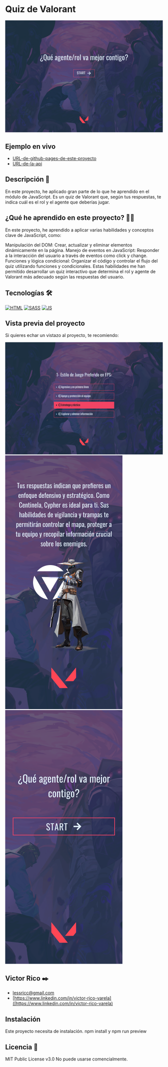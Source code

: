# Quiz de Valorant

![Imagen del proyecto](https://raw.githubusercontent.com/VictorRicoV/proyecto-final/main/src/assets/design-valorant/Design-desktop.png)

## Ejemplo en vivo

- [URL-de-github-pages-de-este-proyecto](URL-de-github-pages-de-este-proyecto)
- [URL-de-la-api](URL-de-la-api)

## Descripción 📑

En este proyecto, he aplicado gran parte de lo que he aprendido en el módulo de JavaScript. Es un quiz de Valorant que, según tus respuestas, te indica cuál es el rol y el agente que deberías jugar.

## ¿Qué he aprendido en este proyecto? 🙇🏻

En este proyecto, he aprendido a aplicar varias habilidades y conceptos clave de JavaScript, como:

Manipulación del DOM: Crear, actualizar y eliminar elementos dinámicamente en la página.
Manejo de eventos en JavaScript: Responder a la interacción del usuario a través de eventos como click y change.
Funciones y lógica condicional: Organizar el código y controlar el flujo del quiz utilizando funciones y condicionales.
Estas habilidades me han permitido desarrollar un quiz interactivo que determina el rol y agente de Valorant más adecuado según las respuestas del usuario.

## Tecnologías 🛠

<!-- Iconos sacados de: https://github.com/hendrasob/badges/blob/master/README.md y https://github.com/alexandresanlim/Badges4-README.md-Profile -->

[![HTML](https://img.shields.io/badge/HTML5-E34F26?style=for-the-badge&logo=html5&logoColor=white)](https://es.wikipedia.org/wiki/HTML5)
[![SASS](https://img.shields.io/badge/Sass-CC6699?style=for-the-badge&logo=sass&logoColor=white)](https://es.wikipedia.org/wiki/sass)
[![JS](https://img.shields.io/badge/JavaScript-F7DF1E?style=for-the-badge&logo=javascript&logoColor=black)](https://es.wikipedia.org/wiki/JavaScript)

## Vista previa del proyecto

Si quieres echar un vistazo al proyecto, te recomiendo:

![Captura del proyecto](https://raw.githubusercontent.com/VictorRicoV/proyecto-final/main/src/assets/design-valorant/Design-desktop-hover.png)
![Captura del proyecto](https://raw.githubusercontent.com/VictorRicoV/proyecto-final/main/src/assets/design-valorant/Design-mobile-result.png)
![Captura del proyecto](https://github.com/VictorRicoV/proyecto-final/blob/main/src/assets/design-valorant/Design-mobile.png)

## Victor Rico ✒️

- [lessricc@gmail.com](lessricc@gmail.com)
- [https://www.linkedin.com/in/victor-rico-varela]([https://www.linkedin.com/in/victor-rico-varela)

## Instalación

Este proyecto necesita de instalación. npm install y npm run preview

## Licencia 📄

MIT Public License v3.0
No puede usarse comencialmente.
